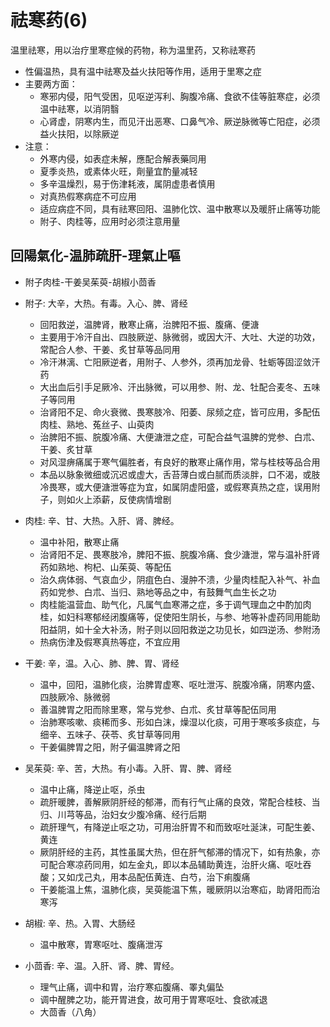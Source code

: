 # 祛寒药(6)
温里祛寒，用以治疗里寒症候的药物，称为温里药，又称祛寒药
- 性偏温热，具有温中祛寒及益火扶阳等作用，适用于里寒之症
- 主要两方面：
  - 寒邪内侵，阳气受困，见呕逆泻利、胸腹冷痛、食欲不佳等脏寒症，必须温中祛寒，以消阴翳
  - 心肾虚，阴寒内生，而见汗出恶寒、口鼻气冷、厥逆脉微等亡阳症，必须益火扶阳，以除厥逆
- 注意：
  - 外寒内侵，如表症未解，應配合解表藥同用
  - 夏季炎热，或素体火旺，劑量宜酌量减轻
  - 多辛温燥烈，易于伤津耗液，属阴虚患者慎用
  - 对真热假寒病症不可应用
  - 适应病症不同，具有祛寒回阳、温肺化饮、温中散寒以及暖肝止痛等功能
  - 附子、肉桂等，应用时必须注意用量


## 回陽氣化-温肺疏肝-理氣止嘔
- 附子肉桂-干姜吴茱萸-胡椒小茴香

- 附子: 大辛，大热。有毒。入心、脾、肾经
  - 回阳救逆，温脾肾，散寒止痛，治脾阳不振、腹痛、便溏
  - 主要用于冷汗自出、四肢厥逆、脉微弱，或因大汗、大吐、大逆的功效，常配合人参、干姜、炙甘草等品同用
  - 冷汗淋漓、亡阳厥逆者，用附子、人参外，须再加龙骨、牡蛎等固涩敛汗药
  - 大出血后引手足厥冷、汗出脉微，可以用参、附、龙、牡配合麦冬、五味子等同用
  - 治肾阳不足、命火衰微、畏寒肢冷、阳萎、尿频之症，皆可应用，多配伍肉桂、熟地、菟丝子、山萸肉
  - 治脾阳不振、脘腹冷痛、大便溏泄之症，可配合益气温脾的党参、白朮、干姜、炙甘草
  - 对风湿痹痛属于寒气偏胜者，有良好的散寒止痛作用，常与桂枝等品合用
  - 本品以脉象微细或沉迟或虚大，舌苔薄白或白腻而质淡胖，口不渴，或肢冷畏寒，或大便溏泄等症为宜，如属阴虚阳盛，或假寒真热之症，误用附子，则如火上添薪，反使病情增剧
- 肉桂: 辛、甘、大热。入肝、肾、脾经。
  - 温中补阳，散寒止痛
  - 治肾阳不足、畏寒肢冷，脾阳不振、脘腹冷痛、食少溏泄，常与温补肝肾药如熟地、枸杞、山茱萸、等配伍
  - 治久病体弱、气哀血少，阴疽色白、漫肿不溃，少量肉桂配入补气、补血药如党参、白朮、当归、熟地等品之中，有鼓舞气血生长之功
  - 肉桂能温营血、助气化，凡属气血寒滞之症，多于调气理血之中酌加肉桂，如妇科寒郁经闭腹痛等，促使阳生阴长，与参、地等补虚药同用能助阳益阴，如十全大补汤，附子则以回阳救逆之功见长，如四逆汤、参附汤
  - 热病伤津及假寒真热等症，不宜应用
- 干姜: 辛，温。入心、肺、脾、胃、肾经
  - 温中，回阳，温肺化痰，治脾胃虚寒、呕吐泄泻、脘腹冷痛，阴寒内盛、四肢厥冷、脉微弱
  - 善温脾胃之阳而除里寒，常与党参、白朮、炙甘草等配伍同用
  - 治肺寒咳嗽、痰稀而多、形如白沫，燥湿以化痰，可用于寒咳多痰症，与细辛、五味子、茯苓、炙甘草等同用
  - 干姜偏脾胃之阳，附子偏温脾肾之阳
- 吴茱萸: 辛、苦，大热。有小毒。入肝、胃、脾、肾经
  - 温中止痛，降逆止呕，杀虫
  - 疏肝暖脾，善解厥阴肝经的郁滞，而有行气止痛的良效，常配合桂枝、当归、川芎等品，治妇女少腹冷痛、经行后期
  - 疏肝理气，有降逆止呕之功，可用治肝胃不和而致呕吐涎沫，可配生姜、黄连
  - 厥阴肝经的主药，其性虽属大热，但在肝气郁滞的情况下，如有热象，亦可配合寒凉药同用，如左金丸，即以本品辅助黄连，治肝火痛、呕吐吞酸；又如戊己丸，用本品配伍黄连、白芍，治下痢腹痛
  - 干姜能温上焦，温肺化痰，吴萸能温下焦，暖厥阴以治寒疝，助肾阳而治寒泻
- 胡椒: 辛、热。入胃、大肠经
  - 温中散寒，胃寒呕吐、腹痛泄泻
- 小茴香: 辛、温。入肝、肾、脾、胃经。
  - 理气止痛，调中和胃，治疗寒疝腹痛、睪丸偏坠
  - 调中醒脾之功，能开胃进食，故可用于胃寒呕吐、食欲减退
  - 大茴香（八角）